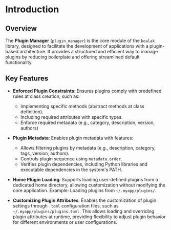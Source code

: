 # Introduction

## Overview

The **Plugin Manager** (`plugin_manager`) is the core module of the `koalak` library, designed to facilitate the development of applications with a plugin-based architecture.
It provides a structured and efficient way to manage plugins by reducing boilerplate and offering streamlined default functionality.

## Key Features

- **Enforced Plugin Constraints**: Ensures plugins comply with predefined rules at class creation, such as:
    - Implementing specific methods (abstract methods at class definition).
    - Including required attributes with specific types.
    - Enforce required metadata (e.g., category, description, version, authors)

- **Plugin Metadata**: Enables plugin metadata with features:
    - Allows filtering plugins by metadata (e.g., description, category, tags, version, authors).
    - Controls plugin sequence using `metadata.order`.
    - Verifies plugin dependencies, including Python libraries and executable dependencies in the system's PATH.

- **Home Plugin Loading**: Supports loading user-defined plugins from a dedicated home directory, allowing customization without modifying the core application.
  Example: Loading plugins from `~/.myapp/plugins/`.

- **Customizing Plugin Attributes**: Enables the customization of plugin settings through `.toml` configuration files, such as `~/.myapp/plugins/plugins.toml`. This allows loading and overriding plugin attributes at runtime, providing flexibility to adjust plugin behavior for different environments or user configurations.
